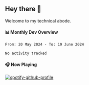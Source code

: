 ## Hey there 👋

Welcome to my technical abode.

#### 📊 Monthly Dev Overview
<!--START_SECTION:waka-->

```txt
From: 20 May 2024 - To: 19 June 2024

No activity tracked
```

<!--END_SECTION:waka-->

#### 🎧 Now Playing

[![spotify-github-profile](https://spotify-github-profile.vercel.app/api/view?uid=james2mid&cover_image=true&theme=natemoo-re)](https://open.spotify.com/user/james2mid?si=2b3baf2b09cb499e)
